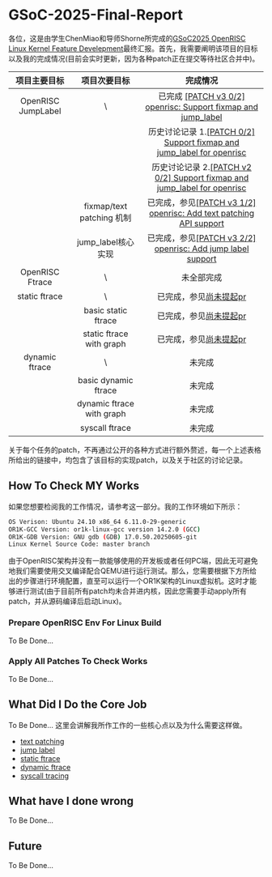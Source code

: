 # GSoC-2025-Final-Report

各位，这是由学生ChenMiao和导师Shorne所完成的[GSoC2025 OpenRISC Linux Kernel Feature Develepment](https://summerofcode.withgoogle.com/programs/2025/projects/qYsJ8YEg)最终汇报。首先，我需要阐明该项目的目标以及我的完成情况(目前会实时更新，因为各种patch正在提交等待社区合并中)。

| 项目主要目标 | 项目次要目标 | 完成情况 |
| :---: | :---: | :---: |
| OpenRISC JumpLabel | \ | 已完成 [\[PATCH v3 0/2\] openrisc: Support fixmap and jump_label](https://lore.kernel.org/openrisc/20250814032717.785395-1-chenmiao.ku@gmail.com/T/#t) |
|  |  | 历史讨论记录 1.[\[PATCH 0/2\] Support fixmap and jump_label for openrisc](https://lore.kernel.org/openrisc/20250805084926.4125564-1-chenmiao.ku@gmail.com/T/#u) |
|  |  | 历史讨论记录 2.[\[PATCH v2 0/2\] Support fixmap and jump_label for openrisc](https://lore.kernel.org/openrisc/20250806020520.570988-1-chenmiao.ku@gmail.com/T/#t) |
| | fixmap/text patching 机制 | 已完成，参见[\[PATCH v3 1/2\] openrisc: Add text patching API support](https://lore.kernel.org/openrisc/20250814032717.785395-2-chenmiao.ku@gmail.com/T/#u) |
| | jump_label核心实现 | 已完成，参见[\[PATCH v3 2/2\] openrisc: Add jump label support](https://lore.kernel.org/openrisc/20250814032717.785395-3-chenmiao.ku@gmail.com/T/#u) |
| OpenRISC Ftrace | \ | 未全部完成 |
| static ftrace | \ | 已完成，参见[尚未提起pr](xxx) |
| | basic static ftrace | 已完成，参见[尚未提起pr](xxx) |
| | static ftrace with graph | 已完成，参见[尚未提起pr](xxx) |
| dynamic ftrace | \ | 未完成 |
| | basic dynamic ftrace | 未完成 |
| | dynamic ftrace with graph | 未完成 |
| | syscall ftrace | 未完成 |

关于每个任务的patch，不再通过公开的各种方式进行额外赘述，每一个上述表格所给出的链接中，均包含了该目标的实现patch，以及关于社区的讨论记录。

## How To Check MY Works

如果您想要检阅我的工作情况，请参考这一部分。我的工作环境如下所示：

``` bash
OS Verison: Ubuntu 24.10 x86_64 6.11.0-29-generic
OR1K-GCC Version: or1k-linux-gcc version 14.2.0 (GCC)
OR1K-GDB Version: GNU gdb (GDB) 17.0.50.20250605-git
Linux Kernel Source Code: master branch
```

由于OpenRISC架构并没有一款能够使用的开发板或者任何PC端，因此无可避免地我们需要使用交叉编译配合QEMU进行运行测试。那么，您需要根据下方所给出的步骤进行环境配置，直至可以运行一个OR1K架构的Linux虚拟机。这时才能够进行测试(由于目前所有patch均未合并进内核，因此您需要手动apply所有patch，并从源码编译后启动Linux)。

### Prepare OpenRISC Env For Linux Build

To Be Done...

### Apply All Patches To Check Works

To Be Done...

## What Did I Do the Core Job

To Be Done... 这里会讲解我所作工作的一些核心点以及为什么需要这样做。

- [text patching](./more-details/working/text_patching.md)
- [jump label](./more-details/working/jump_label.md)
- [static ftrace](./more-details/working/static_ftrace.md)
- [dynamic ftrace](./more-details/working/dynamic_ftrace.md)
- [syscall tracing](./more-details/working/syscall_tracing.md)

## What have I done wrong

To Be Done...

## Future

To Be Done...
